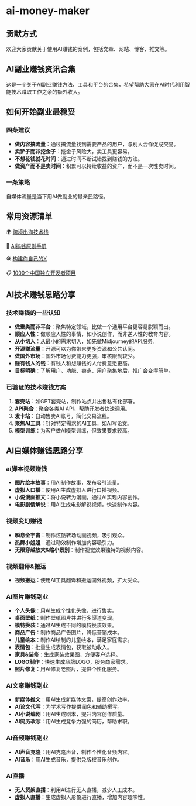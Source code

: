 # ai-money-maker

## 贡献方式

欢迎大家贡献关于使用AI赚钱的案例，包括文章、网站、博客、推文等。

## AI副业赚钱资讯合集

这是一个关于AI副业赚钱方法、工具和平台的合集，希望帮助大家在AI时代利用智能技术赚取工作之余的额外收入。

## 如何开始副业最稳妥

### 四条建议
- **做内容搞流量**：通过搞流量找到需要产品的用户，与别人合作促成交易。
- **卖铲子而非挖金子**：挖金子风险大，卖工具更容易。
- **不想花钱就花时间**：通过时间不断试错找到赚钱的方法。
- **做资产而不是卖时间**：积累可以持续收益的资产，而不是一次性卖时间。

### 一条策略
自媒体流量是当下用AI做副业的最亲民路径。

## 常用资源清单

🌍 [跨境出海技术栈](https://github.com/XiaomingX/indie-hacker-tools-plus)

🤖 [AI搞钱原则手册](https://github.com/XiaomingX/ai-money-maker-handbook)

🛠️ [构建你自己的X](https://github.com/XiaomingX/build-your-own-xxx)

📋 [1000个中国独立开发者项目](https://github.com/XiaomingX/1000-chinese-independent-developer-plus)

## AI技术赚钱思路分享

### 技术赚钱的一些认知
- **做垂类而非平台**：聚焦特定领域，比做一个通用平台更容易脱颖而出。
- **顺应人性**：做顺应人性的事情，如小说创作，而非逆人性的教育内容。
- **从小切入**：从最小的需求切入，如先做Midjourney的API服务。
- **开源赚流量**：开源可以为你带来更多资源和公共认同。
- **做国外市场**：国外市场付费能力更强，审核限制较少。
- **赚有钱人的钱**：有钱人和想赚钱的人付费意愿更高。
- **目标明确**：了解用户、功能、卖点、用户聚集地后，推广会变得简单。

### 已验证的技术赚钱方案
1. **套壳站**：如GPT套壳站，制作站点并出售私有化部署。
2. **API聚合**：聚合各类AI API，帮助开发者快速调用。
3. **发卡站**：自动售卖AI账号，简化交易流程。
4. **聚焦AI工具**：针对特定需求的AI工具，如AI写论文。
5. **模型训练**：为客户做AI模型训练，但效果要求较高。

## AI自媒体赚钱思路分享

### ai脚本视频赚钱
- **图片绘本故事**：用AI制作故事，发布吸引流量。
- **虚拟人口播**：使用AI生成虚拟人进行口播视频。
- **小说漫画推文**：将小说转为漫画，通过AI实现内容创作。
- **电影剧情解说**：用AI生成电影解说视频，快速制作内容。

### 视频变幻赚钱
- **瞬息全宇宙**：制作炫酷转场动画视频，吸引观众。
- **热舞小姐姐**：通过动效制作增加内容吸引力。
- **无限穿越放大&缩小景别**：制作视觉效果独特的视频内容。

### 视频翻译&搬运
- **视频搬运**：使用AI工具翻译和搬运国外视频，扩大受众。

### AI图片赚钱副业
- **个人头像**：用AI生成个性化头像，进行售卖。
- **桌面壁纸**：制作壁纸图片并进行多渠道变现。
- **模特换装**：通过AI生成不同的模特换装效果。
- **商品广告**：制作商品广告图片，降低营销成本。
- **儿童绘本**：制作AI绘制的儿童绘本，满足家庭需求。
- **表情包**：批量生成表情包，获取被动收入。
- **家具&装修**：生成家装效果图，方便客户选择。
- **LOGO制作**：快速生成品牌LOGO，服务商家需求。
- **照片修复**：用AI修复老照片，提供个性化服务。

### AI文案赚钱副业
- **新媒体推文**：用AI生成新媒体文案，提高创作效率。
- **AI论文代写**：为学术写作提供润色和辅助撰写。
- **AI小说编剧**：用AI生成剧本，提升内容创作质量。
- **AI简历改写**：用AI生成竞争力强的简历，帮助求职。

### AI音频赚钱副业
- **AI声音克隆**：用AI克隆声音，制作个性化音频内容。
- **AI音乐**：用AI生成音乐，提供免版权音乐创作。

### AI直播
- **无人货架直播**：利用AI进行无人直播，减少人工成本。
- **虚拟人直播**：生成虚拟人形象进行直播，增加内容趣味性。

